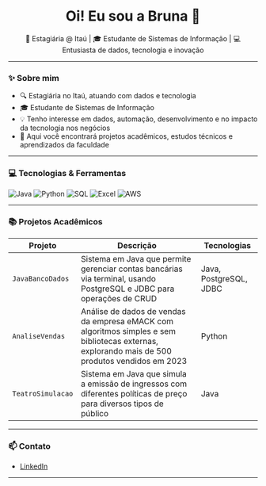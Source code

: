 <h1 align="center">Oi! Eu sou a Bruna 👋</h1>

<p align="center">
  💼 Estagiária @ Itaú | 🎓 Estudante de Sistemas de Informação | 💻 Entusiasta de dados, tecnologia e inovação
</p>

---

### ✨ Sobre mim

- 🔍 Estagiária no Itaú, atuando com dados e tecnologia
- 🎓 Estudante de Sistemas de Informação
- 💡 Tenho interesse em dados, automação, desenvolvimento e no impacto da tecnologia nos negócios
- 📁 Aqui você encontrará projetos acadêmicos, estudos técnicos e aprendizados da faculdade

---

### 💻 Tecnologias & Ferramentas

![Java](https://img.shields.io/badge/Java-ED8B00?style=for-the-badge&logo=java&logoColor=white)
![Python](https://img.shields.io/badge/Python-3776AB?style=for-the-badge&logo=python&logoColor=white)
![SQL](https://img.shields.io/badge/SQL-4479A1?style=for-the-badge&logo=MySQL&logoColor=white)
![Excel](https://img.shields.io/badge/Excel-217346?style=for-the-badge&logo=microsoft-excel&logoColor=white)
![AWS](https://img.shields.io/badge/AWS-Athena%20%26%20S3-F29111?style=for-the-badge&logo=amazon-aws&logoColor=white)

---

### 📚 Projetos Acadêmicos

| Projeto | Descrição | Tecnologias |
|--------|-----------|-------------|
| `JavaBancoDados` | Sistema em Java que permite gerenciar contas bancárias via terminal, usando PostgreSQL e JDBC para operações de CRUD | Java, PostgreSQL, JDBC |
| `AnaliseVendas` | Análise de dados de vendas da empresa eMACK com algoritmos simples e sem bibliotecas externas, explorando mais de 500 produtos vendidos em 2023 | Python |
| `TeatroSimulacao` | Sistema em Java que simula a emissão de ingressos com diferentes políticas de preço para diversos tipos de público | Java |

---

### 📫 Contato

- [LinkedIn](https://linkedin.com/in/bruna-zakaib-pessoa-18206424b)

---
